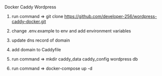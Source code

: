 Docker Caddy Wordpress

1.  run command => git clone https://github.com/developer-256/wordpress-caddy-docker.git

2.  change .env.example to env and add environment variables

3.  update dns record of domain

4.  add domain to Caddyfile

5.  run command => mkdir caddy_data caddy_config wordpress db

6.  run command => docker-compose up -d
